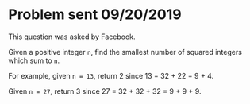 # Problem sent 09/20/2019

This question was asked by Facebook.

Given a positive integer `n`, find the smallest number of squared integers which sum to `n`.

For example, given `n = 13`, return 2 since 13 = 32 + 22 = 9 + 4.

Given `n = 27`, return 3 since 27 = 32 + 32 + 32 = 9 + 9 + 9.